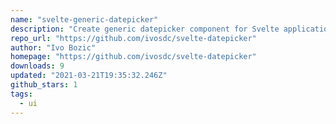```yaml
---
name: "svelte-generic-datepicker"
description: "Create generic datepicker component for Svelte applications."
repo_url: "https://github.com/ivosdc/svelte-datepicker"
author: "Ivo Bozic"
homepage: "https://github.com/ivosdc/svelte-datepicker"
downloads: 9
updated: "2021-03-21T19:35:32.246Z"
github_stars: 1
tags: 
  - ui
---
```

